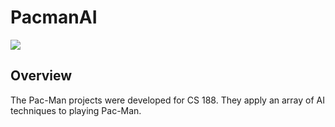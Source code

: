 # PacmanAI
![](https://ai.berkeley.edu/images/pacman_game.gif)
## Overview
The Pac-Man projects were developed for CS 188. They apply an array of AI techniques to playing Pac-Man. 
